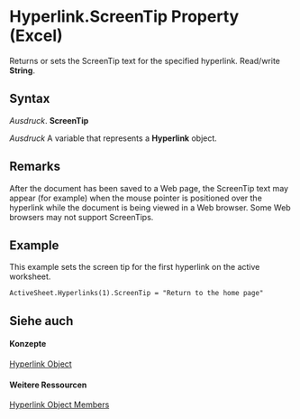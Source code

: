 
# Hyperlink.ScreenTip Property (Excel)

Returns or sets the ScreenTip text for the specified hyperlink. Read/write  **String**.


## Syntax

 _Ausdruck_. **ScreenTip**

 _Ausdruck_ A variable that represents a **Hyperlink** object.


## Remarks

After the document has been saved to a Web page, the ScreenTip text may appear (for example) when the mouse pointer is positioned over the hyperlink while the document is being viewed in a Web browser. Some Web browsers may not support ScreenTips.


## Example

This example sets the screen tip for the first hyperlink on the active worksheet.


```
ActiveSheet.Hyperlinks(1).ScreenTip = "Return to the home page"
```


## Siehe auch


#### Konzepte


[Hyperlink Object](8bdd2c2f-e6eb-a2f2-78c8-b597aa80ec05.md)
#### Weitere Ressourcen


[Hyperlink Object Members](http://msdn.microsoft.com/library/b0566d1c-404f-b79e-7770-e7189a1c817a%28Office.15%29.aspx)